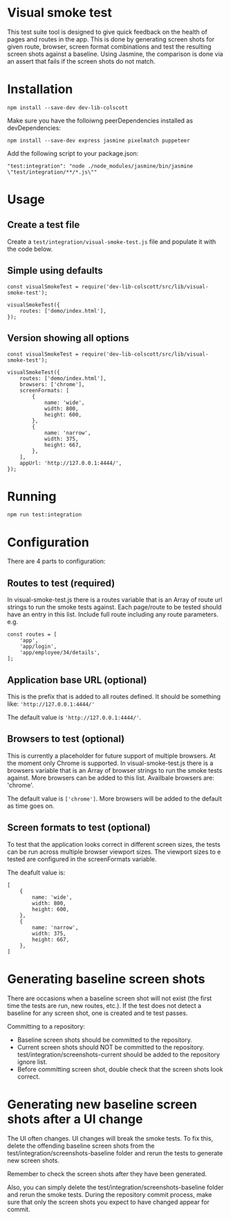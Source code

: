 # Visual smoke test
This test suite tool is designed to give quick feedback on the health of pages and routes in the app.
This is done by generating screen shots for given route, browser, screen format combinations and test the resulting screen shots against a baseline.
Using Jasmine, the comparison is done via an assert that fails if the screen shots do not match.

# Installation

    npm install --save-dev dev-lib-colscott

Make sure you have the folloiwng peerDependencies installed as devDependencies:

    npm install --save-dev express jasmine pixelmatch puppeteer

Add the following script to your package.json:

    "test:integration": "node ./node_modules/jasmine/bin/jasmine \"test/integration/**/*.js\""

# Usage
## Create a test file
Create a `test/integration/visual-smoke-test.js` file and populate it with the code below.

## Simple using defaults

    const visualSmokeTest = require('dev-lib-colscott/src/lib/visual-smoke-test');

    visualSmokeTest({
        routes: ['demo/index.html'],
    });

## Version showing all options

    const visualSmokeTest = require('dev-lib-colscott/src/lib/visual-smoke-test');

    visualSmokeTest({
        routes: ['demo/index.html'],
        browsers: ['chrome'],
        screenFormats: [
            {
                name: 'wide',
                width: 800,
                height: 600,
            },
            {
                name: 'narrow',
                width: 375,
                height: 667,
            },
        ],
        appUrl: 'http://127.0.0.1:4444/',
    });

# Running

    npm run test:integration

# Configuration
There are 4 parts to configuration:

## Routes to test (required)
In visual-smoke-test.js there is a routes variable that is an Array of route url strings to run the smoke tests against. Each page/route to be tested should have an entry in this list. Include full route including any route parameters. e.g.

    const routes = [
        'app',
        'app/login',
        'app/employee/34/details',
    ];

## Application base URL (optional)
This is the prefix that is added to all routes defined. It should be something like: `'http://127.0.0.1:4444/'`

The default value is `'http://127.0.0.1:4444/'`.

## Browsers to test (optional)
This is currently a placeholder for future support of multiple browsers. At the moment only Chrome is supported.
In visual-smoke-test.js there is a browsers variable that is an Array of browser strings to run the smoke tests against. More browsers can be added to this list. Availbale browsers are: 'chrome'.

The default value is `['chrome']`. More browsers will be added to the default as time goes on.

## Screen formats to test (optional)
To test that the application looks correct in different screen sizes, the tests can be run across multiple browser viewport sizes. The viewport sizes to e tested are configured in the screenFormats variable.

The deafult value is:

    [
        {
            name: 'wide',
            width: 800,
            height: 600,
        },
        {
            name: 'narrow',
            width: 375,
            height: 667,
        },
    ]

# Generating baseline screen shots
There are occasions when a baseline screen shot will not exist (the first time the tests are run, new routes, etc.). If the test does not detect a baseline for any screen shot, one is created and te test passes.

Committing to a repository:
 - Baseline screen shots should be committed to the repository.
 - Current screen shots should NOT be committed to the repository. test/integration/screenshots-current should be added to the repository ignore list.
 - Before committing screen shot, double check that the screen shots look correct.

# Generating new baseline screen shots after a UI change
The UI often changes. UI changes will break the smoke tests. To fix this, delete the offending baseline screen shots from the test/integration/screenshots-baseline folder and rerun the tests to generate new screen shots. 

Remember to check the screen shots after they have been generated.

Also, you can simply delete the test/integration/screenshots-baseline folder and rerun the smoke tests. During the repository commit process, make sure that only the screen shots you expect to have changed appear for commit.